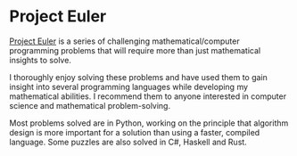 # Project Euler

[Project Euler](https://projecteuler.net/) is a series of challenging mathematical/computer programming problems that will require more than just mathematical insights to solve.

I thoroughly enjoy solving these problems and have used them to gain insight into several programming languages while developing my mathematical abilities. I recommend them to anyone interested in computer science and mathematical problem-solving.

Most problems solved are in Python, working on the principle that algorithm design is more important for a solution than using a faster, compiled language. Some puzzles are also solved in C#, Haskell and Rust.

